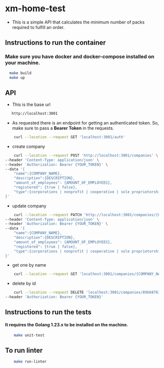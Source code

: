 # xm-home-test

- This is a simple API that calculates the minimum number of packs required to fulfill an order.

## Instructions to run the container
### Make sure you have docker and docker-compose installed on your machine.

```sh
  make build
  make up
```

## API
- This is the base url
```sh
   http://localhost:3001
```
- As requested there is an endpoint for getting an authenticated token. So, make sure to pass a **Bearer Token** in the requests.
```sh
    curl --location --request GET 'localhost:3001/auth'
```
- create company
```sh
    curl --location --request POST 'http://localhost:3001/companies' \
--header 'Content-Type: application/json' \
--header 'Authorization: Bearer {YOUR_TOKEN}' \
--data '{
	"name":{COMPANY_NAME},
	"description":{DESCRIPTION},
	"amount_of_employees": {AMOUNT_OF_EMPLOYEES},
	"registered": {true | false},
	"type":{corporations | nonprofit | cooperative | sole proprietorship}
}'
```

- update company
```sh
    curl --location --request PATCH 'http://localhost:3001/companies/{COMPANY_ID}' \
--header 'Content-Type: application/json' \
--header 'Authorization: Bearer {YOUR_TOKEN}' \
--data '{
	"name":{COMPANY_NAME},
	"description":{DESCRIPTION},
	"amount_of_employees": {AMOUNT_OF_EMPLOYEES},
	"registered": {true | false},
	"type":{corporations | nonprofit | cooperative | sole proprietorship}
}'
```
- get one by name
```sh
    curl --location --request GET 'localhost:3001/companies/{COMPANY_NAME}'
```

- delete by id
```sh
    curl --location --request DELETE 'localhost:3001/companies/89b68763-4a5c-4f80-8bda-d1ebfb321eb7' \
--header 'Authorization: Bearer {YOUR_TOKEN}'
```

## Instructions to run the tests
#### It requires the Golang 1.23.x to be installed on the machine.
``` sh
    make unit-test
```

## To run linter
```sh
    make run-linter
```
